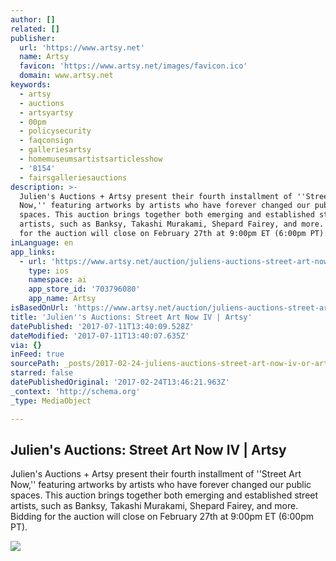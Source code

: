 ```yaml
---
author: []
related: []
publisher:
  url: 'https://www.artsy.net'
  name: Artsy
  favicon: 'https://www.artsy.net/images/favicon.ico'
  domain: www.artsy.net
keywords:
  - artsy
  - auctions
  - artsyartsy
  - 00pm
  - policysecurity
  - faqconsign
  - galleriesartsy
  - homemuseumsartistsarticlesshow
  - '8154'
  - fairsgalleriesauctions
description: >-
  Julien's Auctions + Artsy present their fourth installment of ''Street Art
  Now,'' featuring artworks by artists who have forever changed our public
  spaces. This auction brings together both emerging and established street
  artists, such as Banksy, Takashi Murakami, Shepard Fairey, and more. Bidding
  for the auction will close on February 27th at 9:00pm ET (6:00pm PT).
inLanguage: en
app_links:
  - url: 'https://www.artsy.net/auction/juliens-auctions-street-art-now-iv'
    type: ios
    namespace: ai
    app_store_id: '703796080'
    app_name: Artsy
isBasedOnUrl: 'https://www.artsy.net/auction/juliens-auctions-street-art-now-iv'
title: 'Julien''s Auctions: Street Art Now IV | Artsy'
datePublished: '2017-07-11T13:40:09.528Z'
dateModified: '2017-07-11T13:40:07.635Z'
via: {}
inFeed: true
sourcePath: _posts/2017-02-24-juliens-auctions-street-art-now-iv-or-artsy.md
starred: false
datePublishedOriginal: '2017-02-24T13:46:21.963Z'
_context: 'http://schema.org'
_type: MediaObject

---
```

<article style=""><h1>Julien's Auctions: Street Art Now IV | Artsy</h1><p>Julien's Auctions + Artsy present their fourth installment of ''Street Art Now,'' featuring artworks by artists who have forever changed our public spaces. This auction brings together both emerging and established street artists, such as Banksy, Takashi Murakami, Shepard Fairey, and more. Bidding for the auction will close on February 27th at 9:00pm ET (6:00pm PT).</p><img src="https://d32dm0rphc51dk.cloudfront.net/u6y_g__IVMd3tiD85FA9Jw/medium.jpg" /></article>